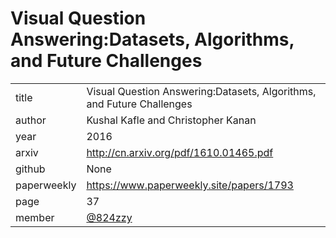 # Visual Question Answering:Datasets, Algorithms, and Future Challenges

|  |  |
| :--- | :--- |
| title | Visual Question Answering:Datasets, Algorithms, and Future Challenges |
| author | Kushal Kafle and Christopher Kanan |
| year | 2016 |
| arxiv |   http://cn.arxiv.org/pdf/1610.01465.pdf |
| github |  None |
| paperweekly | https://www.paperweekly.site/papers/1793 |
| page | 37|
| member | [@824zzy](https://github.com/824zzy) |